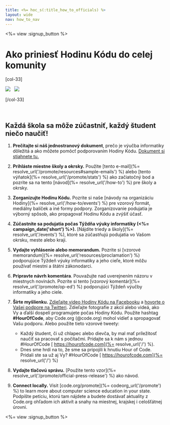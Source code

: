 ```yaml
---
title: <%= hoc_s(:title_how_to_officials) %>
layout: wide
nav: how_to_nav
---
```

<%= view :signup_button %>

# Ako priniesť Hodinu Kódu do celej komunity

[col-33]

![](/images/fit-275/highlight-obama.png)&nbsp;&nbsp;&nbsp;![](/images/fit-246/dan.jpg)

[/col-33]

<p style="clear:both">&nbsp;</p>

## Každá škola sa môže zúčastniť, každý študent niečo naučiť!

1. **Prečítajte si náš jednostranový dokument**, prečo je výučba informatiky dôležitá a ako môžete pomôcť podporovaním Hodiny Kódu. [Dokument si stiahnete tu.](/files/hoc-one-pager.pdf)

2. **Prihláste miestne školy a okrsky.** Použite [tento e-mail](%= resolve_url('/promote/resources#sample-emails') %) alebo [tento výňatok](%= resolve_url('/promote/stats') %) ako začiatočný bod a pozrite sa na tento [návod](%= resolve_url('/how-to') %) pre školy a okrsky.

3. **Zorganizujte Hodinu Kódu.** Pozrite si naše [návody na organizáciu Hodiny](%= resolve_url('/how-to/events') %) pre vzorový formát, mediálny balíček a iné formy podpory. Zorganizovanie podujatia je výborný spôsob, ako propagovať Hodinu Kódu a zvýšiť účasť.

4. **Zúčastnite sa podujatia počas Týždňa výuky informatiky (<%= campaign_date('short') %>).** [Nájdite triedy a školy](%= resolve_url('/events') %), ktoré sa zúčastňujú podujatia vo Vašom okrsku, meste alebo kraji.

5. **Vydajte vyhlásenie alebo memorandum.** Pozrite si [vzorové memorandum](%= resolve_url('resources/proclamation') %) podporujúce Týždeň výuky informatiky a jeho cieľe, ktoré môžu používať miestni a štátni zákonodarci.

6. **Pripravte návrh komentára**. Pouvažujte nad uverejnením názoru v miestnych novinách. Pozrite si tento [vzorový komentár](%= resolve_url('/promote/op-ed') %) podporujúci Týždeň výučby informatiky a jeho ciele.

7. **Šírte myšlienku.** [Zdieľajte video Hodiny Kódu na Facebooku](https://www.facebook.com/sharer/sharer.php?u=http%3A%2F%2Fhourofcode.com%2Fus) a [hovorte o Vašej podpore na Twitteri](https://twitter.com/intent/tweet?url=http%3A%2F%2Fhourofcode.com&text=I%27m%20participating%20in%20this%20year%27s%20%23HourOfCode%2C%20are%20you%3F%20%40codeorg&original_referer=https%3A%2F%2Fwww.google.com%2Furl%3Fq%3Dhttps%253A%252F%252Ftwitter.com%252Fshare%253Fhashtags%253D%2526amp%253Brelated%253Dcodeorg%2526amp%253Btext%253DI%252527m%252Bparticipating%252Bin%252Bthis%252Byear%252527s%252B%252523HourOfCode%25252C%252Bare%252Byou%25253F%252B%252540codeorg%2526amp%253Burl%253Dhttp%25253A%25252F%25252Fhourofcode.com%26sa%3DD%26sntz%3D1%26usg%3DAFQjCNE1GLTUbKZfMlEh9Aj5w0iswz6PYQ&related=codeorg&hashtags=). Zdieľajte fotografie z akcií alebo videá, ako Vy a ďalší dospelí programujete počas Hodiny Kódu. Použite hashtag **#HourOfCode**, aby Code.org (@code.org) mohol vidieť a spropagovať Vašu podporu. Alebo použite tieto vzorové tweety:
    
    - Každý študent, či už chlapec alebo dievča, by mal mať príležitosť naučiť sa pracovať s počítačmi. Pridajte sa k nám s jednou #HourOfCode [ https://hourofcode.com](%= resolve_url('/') %).
    - Dnes sme hrdí na to, že sme sa pripojili k hnutiu Hour of Code. Pridali ste sa už aj Vy? #HourOfCode [ https://hourofcode.com](%= resolve_url('/') %)   
          
        

8. **Vydajte tlačovú správu.** [Použite tento vzor](%= resolve_url('/promote/official-press-release') %) ako návod.

9. **Connect locally.** Visit [code.org/promote](%= codeorg_url('/promote') %) to learn more about computer science education in your state. Podpíšte petíciu, ktorú tam nájdete a budete dostávať aktuality z Code.org ohľadom ich aktivít a snahy na miestnej, krajskej i celošťátnej úrovni.

<%= view :signup_button %>
